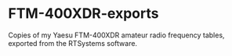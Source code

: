 # FTM-400XDR-exports
Copies of my Yaesu FTM-400XDR amateur radio frequency tables, exported from the RTSystems software.
